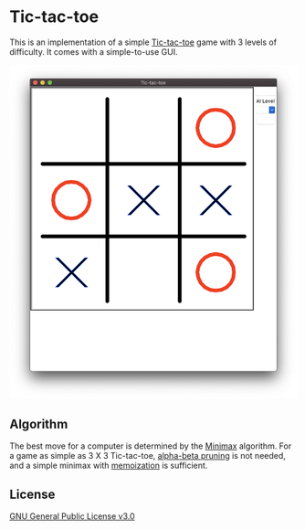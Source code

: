 # Tic-tac-toe

This is an implementation of a simple [Tic-tac-toe](https://en.wikipedia.org/wiki/Tic-tac-toe) game with 3 levels
of difficulty. It comes with a simple-to-use GUI.

![Tic-tac-toe](./images/tictactoe.png)

## Algorithm

The best move for a computer is determined by the [Minimax](https://en.wikipedia.org/wiki/Minimax) algorithm.
For a game as simple as 3 X 3 Tic-tac-toe, [alpha-beta pruning](https://en.wikipedia.org/wiki/Alpha%E2%80%93beta_pruning) is not needed,
and a simple minimax with [memoization](https://en.wikipedia.org/wiki/Memoization) is sufficient.

## License

[GNU General Public License v3.0](LICENSE)
